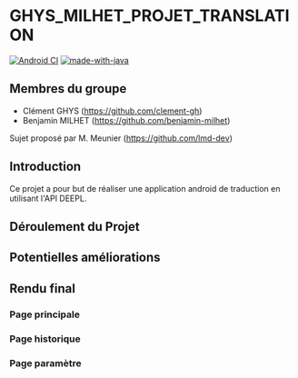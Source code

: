 # GHYS_MILHET_PROJET_TRANSLATION

[![Android CI](https://github.com/benjamin-milhet/GHYS_MILHET_PROJET_TRANSLATION/actions/workflows/android.yml/badge.svg)](https://github.com/benjamin-milhet/GHYS_MILHET_PROJET_TRANSLATION/actions/workflows/android.yml)
[![made-with-java](https://img.shields.io/badge/Made%20with-Java-1f425f.svg)](https://www.java.com)

## Membres du groupe
 - Clément GHYS (https://github.com/clement-gh)
 - Benjamin MILHET (https://github.com/benjamin-milhet)

Sujet proposé par M. Meunier (https://github.com/lmd-dev)


## Introduction
Ce projet a pour but de réaliser une application android de traduction en utilisant l'API DEEPL.

## Déroulement du Projet

## Potentielles améliorations

## Rendu final

### Page principale

### Page historique

### Page paramètre
